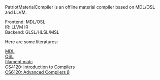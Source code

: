 PatriotMaterialCompiler is an offline material compiler based on MDL/OSL and LLVM.  
  
Frontend: MDL/OSL  
IR: LLVM IR  
Backend: GLSL/HLSL/MSL  

Here are some literatures:  

[MDL](https://github.com/NVIDIA/MDL-SDK)  
[OSL](https://github.com/imageworks/OpenShadingLanguage)  
[filament matc](https://google.github.io/filament/Materials.html#compilingmaterials)  
[CS4120: Introduction to Compilers](https://www.cs.cornell.edu/courses/cs4120/2020sp)  
[CS6120: Advanced Compilers β ](https://www.cs.cornell.edu/courses/cs6120/2019fa/schedule)  